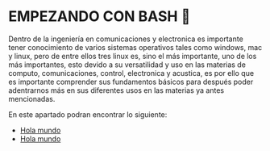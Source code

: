 # EMPEZANDO CON BASH :runner:
Dentro de la ingeniería en comunicaciones y electronica es importante tener conocimiento de varios sistemas operativos tales como windows, mac y
linux, pero de entre ellos tres linux es, sino el más importante, uno de los más importantes, esto devido a su versatilidad y uso en las materias
de computo, comunicaciones, control, electronica y acustica, es por ello que es importante comprender sus fundamentos básicos para después poder
adentrarnos más en sus diferentes usos en las materias ya antes mencionadas.

En este apartado podran encontrar lo siguiente:
<ul>
    <li><a href="../Bash/01 - EmpezandoConBash/Codigos/01-HolaMundo.sh">Hola mundo</a></li>
    <li><a href="../Bash/01 - EmpezandoConBash/Codigos/02-HolaMundoVar.sh">Hola mundo</a></li>
</ul>